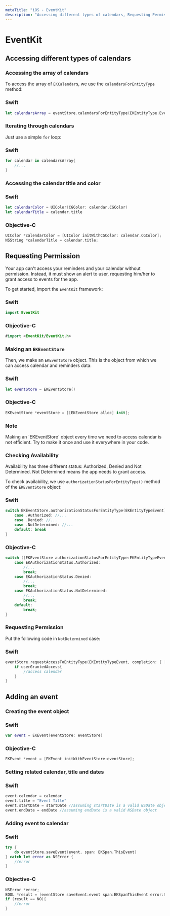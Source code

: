 ```yaml
---
metaTitle: "iOS - EventKit"
description: "Accessing different types of calendars, Requesting Permission, Adding an event"
---
```


# EventKit



## Accessing different types of calendars


### Accessing the array of calendars

To access the array of `EKCalendar`s, we use the `calendarsForEntityType` method:

### Swift

```swift
let calendarsArray = eventStore.calendarsForEntityType(EKEntityType.Event) as! [EKCalendar]

```

### Iterating through calendars

Just use a simple `for` loop:

### Swift

```swift
for calendar in calendarsArray{
    //...
}

```

### Accessing the calendar title and color

### Swift

```swift
let calendarColor = UIColor(CGColor: calendar.CGColor)
let calendarTitle = calendar.title

```

### Objective-C

```swift
UIColor *calendarColor = [UIColor initWithCGColor: calendar.CGColor];
NSString *calendarTitle = calendar.title;

```



## Requesting Permission


Your app can't access your reminders and your calendar without permission. Instead, it must show an alert to user, requesting him/her to grant access to events for the app.

To get started, import the `EventKit` framework:

### Swift

```swift
import EventKit

```

### Objective-C

```swift
#import <EventKit/EventKit.h>

```

### Making an `EKEventStore`

Then, we make an `EKEventStore` object. This is the object from which we can access calendar and reminders data:

### Swift

```swift
let eventStore = EKEventStore()

```

### Objective-C

```swift
EKEventStore *eventStore = [[EKEventStore alloc] init];

```

> 
<h3>Note</h3>
Making an `EKEventStore` object every time we need to access calendar is not efficient. Try to make it once and use it everywhere in your code.


### Checking Availability

Availability has three different status: Authorized, Denied and Not Determined. Not Determined means the app needs to grant access.

To check availability, we use `authorizationStatusForEntityType()` method of the `EKEventStore` object:

### Swift

```swift
switch EKEventStore.authorizationStatusForEntityType(EKEntityTypeEvent){
    case .Authorized: //...
    case .Denied: //...
    case .NotDetermined: //...
    default: break
}

```

### Objective-C

```swift
switch ([EKEventStore authorizationStatusForEntityType:EKEntityTypeEvent]){
    case EKAuthorizationStatus.Authorized:
        //...
        break;
    case EKAuthorizationStatus.Denied:
        //...
        break;
    case EKAuthorizationStatus.NotDetermined:
        //...
        break;
    default:
        break;
}

```

### Requesting Permission

Put the following code in `NotDetermined` case:

### Swift

```swift
eventStore.requestAccessToEntityType(EKEntityTypeEvent, completion: { [weak self] (userGrantedAccess, _) -> Void in
    if userGrantedAccess{
        //access calendar
    }
}

```



## Adding an event


### Creating the event object

### Swift

```swift
var event = EKEvent(eventStore: eventStore)

```

### Objective-C

```swift
EKEvent *event = [EKEvent initWithEventStore:eventStore];

```

### Setting related calendar, title and dates

### Swift

```swift
event.calendar = calendar
event.title = "Event Title"
event.startDate = startDate //assuming startDate is a valid NSDate object
event.endDate = endDate //assuming endDate is a valid NSDate object

```

### Adding event to calendar

### Swift

```swift
try {
    do eventStore.saveEvent(event, span: EKSpan.ThisEvent)
} catch let error as NSError {
    //error
}

```

### Objective-C

```swift
NSError *error;
BOOL *result = [eventStore saveEvent:event span:EKSpanThisEvent error:&error];
if (result == NO){
    //error
}

```


